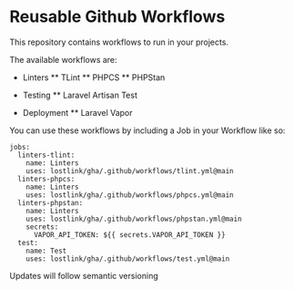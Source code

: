 # Reusable Github Workflows

This repository contains workflows to run in your projects.

The available workflows are:

* Linters
** TLint
** PHPCS
** PHPStan

* Testing
** Laravel Artisan Test

* Deployment
** Laravel Vapor

You can use these workflows by including a Job in your Workflow like so:

```
jobs:
  linters-tlint:
    name: Linters
    uses: lostlink/gha/.github/workflows/tlint.yml@main
  linters-phpcs:
    name: Linters
    uses: lostlink/gha/.github/workflows/phpcs.yml@main
  linters-phpstan:
    name: Linters
    uses: lostlink/gha/.github/workflows/phpstan.yml@main
    secrets:
      VAPOR_API_TOKEN: ${{ secrets.VAPOR_API_TOKEN }}
  test:
    name: Test
    uses: lostlink/gha/.github/workflows/test.yml@main
```

Updates will follow semantic versioning

